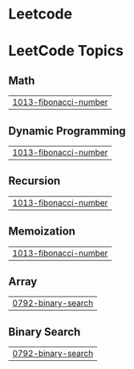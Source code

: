 # Leetcode
<!---LeetCode Topics Start-->
# LeetCode Topics
## Math
|  |
| ------- |
| [1013-fibonacci-number](https://github.com/Prajith004/Leetcode/tree/master/1013-fibonacci-number) |
## Dynamic Programming
|  |
| ------- |
| [1013-fibonacci-number](https://github.com/Prajith004/Leetcode/tree/master/1013-fibonacci-number) |
## Recursion
|  |
| ------- |
| [1013-fibonacci-number](https://github.com/Prajith004/Leetcode/tree/master/1013-fibonacci-number) |
## Memoization
|  |
| ------- |
| [1013-fibonacci-number](https://github.com/Prajith004/Leetcode/tree/master/1013-fibonacci-number) |
## Array
|  |
| ------- |
| [0792-binary-search](https://github.com/Prajith004/Leetcode/tree/master/0792-binary-search) |
## Binary Search
|  |
| ------- |
| [0792-binary-search](https://github.com/Prajith004/Leetcode/tree/master/0792-binary-search) |
<!---LeetCode Topics End-->